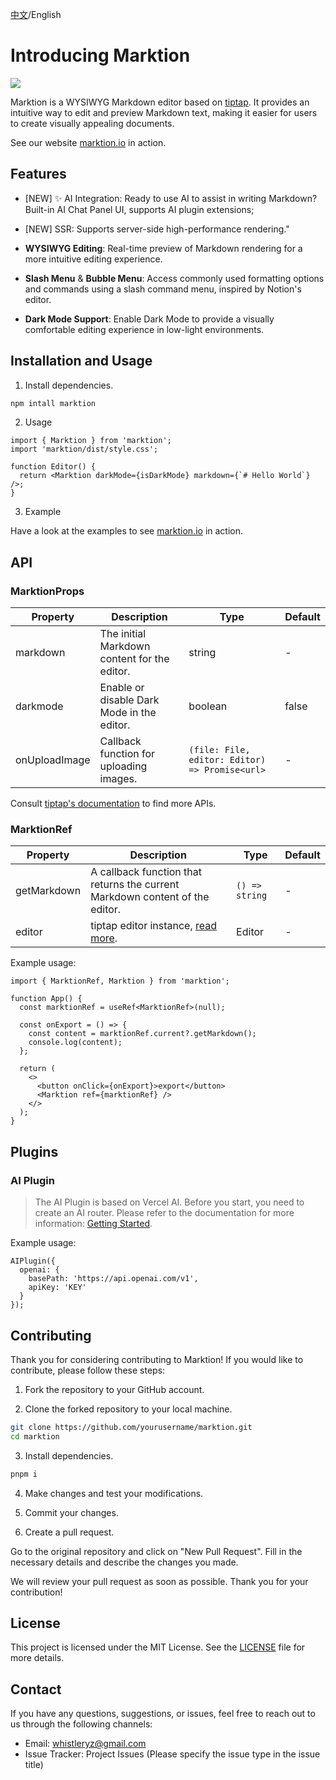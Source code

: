 [中文](https://github.com/microvoid/marktion/blob/main/README-zh_CN.md)/English

# Introducing Marktion

![](https://github.com/microvoid/marktion/blob/main/public/recorder.gif)

Marktion is a WYSIWYG Markdown editor based on [tiptap](https://tiptap.dev/). It provides an intuitive way to edit and preview Markdown text, making it easier for users to create visually appealing documents.

See our website [marktion.io](https://marktion.io) in action.

## Features

- [NEW] ✨ AI Integration: Ready to use AI to assist in writing Markdown? Built-in AI Chat Panel UI, supports AI plugin extensions;
- [NEW] SSR: Supports server-side high-performance rendering."

- **WYSIWYG Editing**: Real-time preview of Markdown rendering for a more intuitive editing experience.
- **Slash Menu** & **Bubble Menu**: Access commonly used formatting options and commands using a slash command menu, inspired by Notion's editor.
- **Dark Mode Support**: Enable Dark Mode to provide a visually comfortable editing experience in low-light environments.

## Installation and Usage

1. Install dependencies.

```bash
npm intall marktion
```

2. Usage

```tsx
import { Marktion } from 'marktion';
import 'marktion/dist/style.css';

function Editor() {
  return <Marktion darkMode={isDarkMode} markdown={`# Hello World`} />;
}
```

3. Example

Have a look at the examples to see [marktion.io](https://marktion.io) in action.

## API

### MarktionProps

| **Property**  | **Description**                              | **Type**                                       | Default |
| ------------- | -------------------------------------------- | ---------------------------------------------- | ------- |
| markdown      | The initial Markdown content for the editor. | string                                         | -       |
| darkmode      | Enable or disable Dark Mode in the editor.   | boolean                                        | false   |
| onUploadImage | Callback function for uploading images.      | `(file: File, editor: Editor) => Promise<url>` | -       |

Consult [tiptap's documentation](https://tiptap.dev/installation/react) to find more APIs.

### MarktionRef

| **Property** | **Description**                                                              | **Type**       | Default |
| ------------ | ---------------------------------------------------------------------------- | -------------- | ------- |
| getMarkdown  | A callback function that returns the current Markdown content of the editor. | `() => string` | -       |
| editor       | tiptap editor instance, [read more](https://tiptap.dev/installation/react).  | Editor         | -       |

Example usage:

```tsx
import { MarktionRef, Marktion } from 'marktion';

function App() {
  const marktionRef = useRef<MarktionRef>(null);

  const onExport = () => {
    const content = marktionRef.current?.getMarkdown();
    console.log(content);
  };

  return (
    <>
      <button onClick={onExport}>export</button>
      <Marktion ref={marktionRef} />
    </>
  );
}
```

## Plugins

### AI Plugin

> The AI Plugin is based on Vercel AI. Before you start, you need to create an AI router. Please refer to the documentation for more information: [Getting Started](https://sdk.vercel.ai/docs/getting-started).

Example usage:

```tsx
AIPlugin({
  openai: {
    basePath: 'https://api.openai.com/v1',
    apiKey: 'KEY'
  }
});
```

## Contributing

Thank you for considering contributing to Marktion! If you would like to contribute, please follow these steps:

1. Fork the repository to your GitHub account.

2. Clone the forked repository to your local machine.

```bash
git clone https://github.com/yourusername/marktion.git
cd marktion
```

3. Install dependencies.

```bash
pnpm i
```

4. Make changes and test your modifications.

5. Commit your changes.

6. Create a pull request.

Go to the original repository and click on "New Pull Request". Fill in the necessary details and describe the changes you made.

We will review your pull request as soon as possible. Thank you for your contribution!

## License

This project is licensed under the MIT License. See the [LICENSE](https://github.com/microvoid/marktion/blob/main/LICENSE) file for more details.

## Contact

If you have any questions, suggestions, or issues, feel free to reach out to us through the following channels:

- Email: whistleryz@gmail.com
- Issue Tracker: Project Issues (Please specify the issue type in the issue title)
